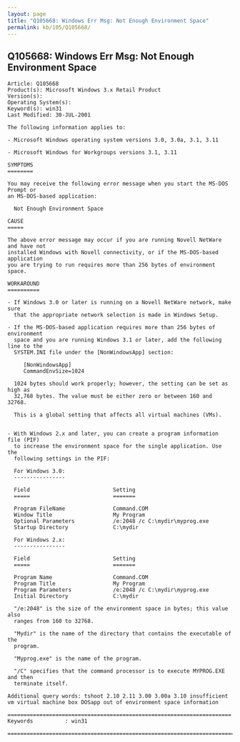 ```yaml
---
layout: page
title: "Q105668: Windows Err Msg: Not Enough Environment Space"
permalink: kb/105/Q105668/
---
```


## Q105668: Windows Err Msg: Not Enough Environment Space

	Article: Q105668
	Product(s): Microsoft Windows 3.x Retail Product
	Version(s): 
	Operating System(s): 
	Keyword(s): win31
	Last Modified: 30-JUL-2001
	
	The following information applies to:
	
	- Microsoft Windows operating system versions 3.0, 3.0a, 3.1, 3.11
	
	- Microsoft Windows for Workgroups versions 3.1, 3.11
	
	SYMPTOMS
	========
	
	You may receive the following error message when you start the MS-DOS Prompt or
	an MS-DOS-based application:
	
	  Not Enough Environment Space
	
	CAUSE
	=====
	
	The above error message may occur if you are running Novell NetWare and have not
	installed Windows with Novell connectivity, or if the MS-DOS-based application
	you are trying to run requires more than 256 bytes of environment space.
	
	WORKAROUND
	==========
	
	- If Windows 3.0 or later is running on a Novell NetWare network, make sure
	  that the appropriate network selection is made in Windows Setup.
	
	- If the MS-DOS-based application requires more than 256 bytes of environment
	  space and you are running Windows 3.1 or later, add the following line to the
	  SYSTEM.INI file under the [NonWindowsApp] section:
	
	     [NonWindowsApp]
	     CommandEnvSize=1024
	
	  1024 bytes should work properly; however, the setting can be set as high as
	  32,768 bytes. The value must be either zero or between 160 and 32768.
	
	  This is a global setting that affects all virtual machines (VMs).
	
	
	- With Windows 2.x and later, you can create a program information file (PIF)
	  to increase the environment space for the single application. Use the
	  following settings in the PIF:
	
	  For Windows 3.0:
	  ----------------
	
	  Field                          Setting
	  =====                          =======
	
	  Program FileName               Command.COM
	  Window Title                   My Program
	  Optional Parameters            /e:2048 /c C:\mydir\myprog.exe
	  Startup Directory              C:\mydir
	
	  For Windows 2.x:
	  ----------------
	
	  Field                          Setting
	  =====                          =======
	
	  Program Name                   Command.COM
	  Program Title                  My Program
	  Program Parameters             /e:2048 /c C:\mydir\myprog.exe
	  Initial Directory              C:\mydir
	
	  "/e:2048" is the size of the environment space in bytes; this value also
	  ranges from 160 to 32768.
	
	  "Mydir" is the name of the directory that contains the executable of the
	  program.
	
	  "Myprog.exe" is the name of the program.
	
	  "/C" specifies that the command processor is to execute MYPROG.EXE and then
	  terminate itself.
	
	Additional query words: tshoot 2.10 2.11 3.00 3.00a 3.10 insufficient vm virtual machine box DOSapp out of environment space information
	
	======================================================================
	Keywords          : win31 
	
	=============================================================================
	
